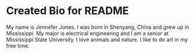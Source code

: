 # Created Bio for README
My name is Jennefer Jones. I was born in Shenyang, China and grew up in Mississippi. My major is electrical engineering and I am a senior at Mississippi State University. I love animals and nature. I like to do art in my free time. 
